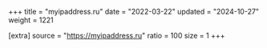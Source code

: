 +++
title = "myipaddress.ru"
date = "2022-03-22"
updated = "2024-10-27"
weight = 1221

[extra]
source = "https://myipaddress.ru"
ratio = 100
size = 1
+++
